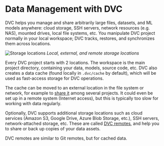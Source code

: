 # Data Management with DVC

DVC helps you manage and share arbitrarily large files, datasets, and ML models
anywhere: cloud storage, SSH servers, network resources (e.g. NAS), mounted
drives, local file systems, etc. You manipulate DVC project normally in your
local workspace; DVC tracks, restores, and synchronizes them across locations.

<!--
one story that highlights DVC's workflow with data, building blocks
-->

![Storage locations](/img/storage-locations.png) _Local, external, and remote
storage locations_

Every <abbr>DVC project</abbr> starts with 2 locations. The
<abbr>workspace</abbr> is the main project directory, containing your data,
models, source code, etc. DVC also creates a <abbr>data cache</abbr> (found
locally in `.dvc/cache` by default), which will be used as fast-access storage
for DVC operations.

<admon type="tip">

The cache can be moved to an external location in the file system or network,
for example to [share it] among several projects. It could even be set up in a
remote system (Internet access), but this is typically too slow for working with
data regularly.

</admon>

[share it]: /doc/user-guide/how-to/share-a-dvc-cache

Optionally, DVC supports additional storage locations such as cloud services
(Amazon S3, Google Drive, Azure Blob Storage, etc.), SSH servers,
network-attached storage, etc. These are called [DVC remotes], and help you to
share or back up copies of your data assets.

<admon type="info">

DVC remotes are similar to Git remotes, but for <abbr>cached</abbr> data.

</admon>

[dvc remotes]: /doc/command-reference/remote
